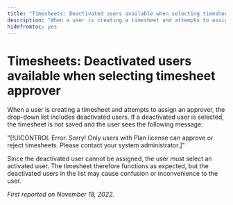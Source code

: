 ```yaml
---
title: "Timesheets: Deactivated users available when selecting timesheet approver"
description: "When a user is creating a timesheet and attempts to assign an approver, the drop-down list includes deactivated users. If a deactivated user is selected, the timesheet is not saved and the user sees an error message."
hidefromtoc: yes
---
```


# Timesheets: Deactivated users available when selecting timesheet approver

<!--
>[!NOTE]
>
>This issue was fixed on December 1, 2022.
-->

When a user is creating a timesheet and attempts to assign an approver, the drop-down list includes deactivated users. If a deactivated user is selected, the timesheet is not saved and the user sees the following message:

"[!UICONTROL Error. Sorry! Only users with Plan license can approve or reject timesheets. Please contact your system administrator.]"

Since the deactivated user cannot be assigned, the user must select an activated user. The timesheet therefore functions as expected, but the deactivated users in the list may cause confusion or inconvenience to the user.

_First reported on November 18, 2022._

        